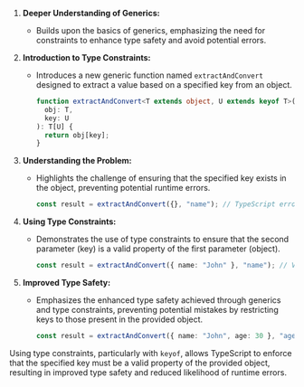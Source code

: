 1. **Deeper Understanding of Generics:**

   - Builds upon the basics of generics, emphasizing the need for constraints to enhance type safety and avoid potential errors.

2. **Introduction to Type Constraints:**

   - Introduces a new generic function named `extractAndConvert` designed to extract a value based on a specified key from an object.

     ```typescript
     function extractAndConvert<T extends object, U extends keyof T>(
       obj: T,
       key: U
     ): T[U] {
       return obj[key];
     }
     ```

3. **Understanding the Problem:**

   - Highlights the challenge of ensuring that the specified key exists in the object, preventing potential runtime errors.

     ```typescript
     const result = extractAndConvert({}, "name"); // TypeScript error: Property 'name' does not exist on type '{}'.
     ```

4. **Using Type Constraints:**

   - Demonstrates the use of type constraints to ensure that the second parameter (key) is a valid property of the first parameter (object).

     ```typescript
     const result = extractAndConvert({ name: "John" }, "name"); // Valid, no TypeScript error.
     ```

5. **Improved Type Safety:**

   - Emphasizes the enhanced type safety achieved through generics and type constraints, preventing potential mistakes by restricting keys to those present in the provided object.

     ```typescript
     const result = extractAndConvert({ name: "John", age: 30 }, "age"); // TypeScript error: Argument of type '"age"' is not assignable to parameter of type '"name" | "age"'.
     ```

Using type constraints, particularly with `keyof`, allows TypeScript to enforce that the specified key must be a valid property of the provided object, resulting in improved type safety and reduced likelihood of runtime errors.
